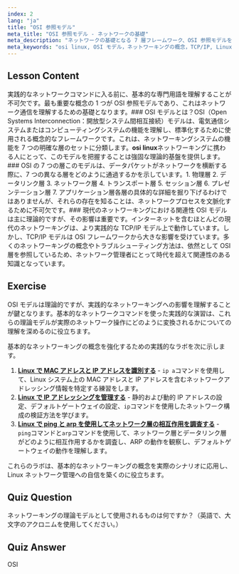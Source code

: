 ```yaml
---
index: 2
lang: "ja"
title: "OSI 参照モデル"
meta_title: "OSI 参照モデル - ネットワークの基礎"
meta_description: "ネットワークの基礎となる 7 層フレームワーク、OSI 参照モデルを探求します。この理論的モデルが TCP/IP モデルにどのように影響し、OSI Linux ネットワーキングの世界でいかに重要であるかを学びます。"
meta_keywords: "osi linux, OSI モデル，ネットワーキングの概念，TCP/IP, Linux ネットワーキング，ネットワーク層，理論モデル，7 層モデル"
---
```


## Lesson Content

実践的なネットワークコマンドに入る前に、基本的な専門用語を理解することが不可欠です。最も重要な概念の 1 つが OSI 参照モデルであり、これはネットワーク通信を理解するための基礎となります。### OSI モデルとは？OSI（Open Systems Interconnection：開放型システム間相互接続）モデルは、電気通信システムまたはコンピューティングシステムの機能を理解し、標準化するために使用される概念的なフレームワークです。これは、ネットワーキングシステムの機能を 7 つの明確な層のセットに分類します。**osi linux**ネットワーキングに携わる人にとって、このモデルを把握することは強固な理論的基盤を提供します。### OSI の 7 つの層このモデルは、データパケットがネットワークを横断する際に、7 つの異なる層をどのように通過するかを示しています。1. 物理層 2. データリンク層 3. ネットワーク層 4. トランスポート層 5. セッション層 6. プレゼンテーション層 7. アプリケーション層各層の具体的な詳細を掘り下げるわけではありませんが、それらの存在を知ることは、ネットワークプロセスを文脈化するために不可欠です。### 現代のネットワーキングにおける関連性 OSI モデルは主に理論的ですが、その影響は重要です。インターネットを含むほとんどの現代のネットワーキングは、より実践的な TCP/IP モデル上で動作しています。しかし、TCP/IP モデルは OSI フレームワークから大きな影響を受けています。多くのネットワーキングの概念やトラブルシューティング方法は、依然として OSI 層を参照しているため、ネットワーク管理者にとって時代を超えて関連性のある知識となっています。

## Exercise

OSI モデルは理論的ですが、実践的なネットワーキングへの影響を理解することが鍵となります。基本的なネットワークコマンドを使った実践的な演習は、これらの理論モデルが実際のネットワーク操作にどのように変換されるかについての理解を深めるのに役立ちます。

基本的なネットワーキングの概念を強化するための実践的なラボを次に示します。

1.  **[Linux で MAC アドレスと IP アドレスを識別する](https://labex.io/ja/labs/comptia-identify-mac-and-ip-addresses-in-linux-592731)** - `ip a`コマンドを使用して、Linux システム上の MAC アドレスと IP アドレスを含むネットワークアドレッシング情報を特定する練習をします。
2.  **[Linux で IP アドレッシングを管理する](https://labex.io/ja/labs/comptia-manage-ip-addressing-in-linux-592736)** - 静的および動的 IP アドレスの設定、デフォルトゲートウェイの設定、`ip`コマンドを使用したネットワーク構成の検証方法を学びます。
3.  **[Linux で ping と arp を使用してネットワーク層の相互作用を調査する](https://labex.io/ja/labs/comptia-explore-network-layer-interaction-with-ping-and-arp-in-linux-592746)** - `ping`コマンドと`arp`コマンドを使用して、ネットワーク層とデータリンク層がどのように相互作用するかを調査し、ARP の動作を観察し、デフォルトゲートウェイの動作を理解します。

これらのラボは、基本的なネットワーキングの概念を実際のシナリオに応用し、Linux ネットワーク管理への自信を築くのに役立ちます。

## Quiz Question

ネットワーキングの理論モデルとして使用されるものは何ですか？（英語で、大文字のアクロニムを使用してください。）

## Quiz Answer

OSI
